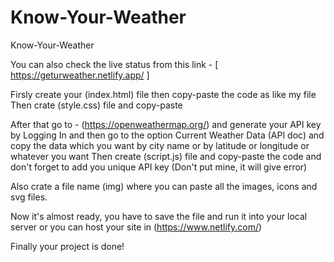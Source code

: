 # Know-Your-Weather
Know-Your-Weather

You can also check the live status from this link - [ https://geturweather.netlify.app/ ]

Firsly create your (index.html) file then copy-paste the code as like my file
Then crate (style.css) file and copy-paste

After that go to - (https://openweathermap.org/) and generate your API key by Logging In and then go to the option Current Weather Data (API doc) and copy the data which you want by city name or by latitude or longitude or whatever you want
Then create (script.js) file and copy-paste the code and don't forget to add you unique API key (Don't put mine, it will give error)

Also crate a file name (img) where you can paste all the images, icons and svg files.

Now it's almost ready, you have to save the file and run it into your local server or you can host your site in (https://www.netlify.com/)

Finally your project is done!
